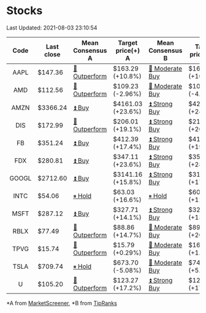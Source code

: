 # Stocks
Last Updated: 2021-08-03 23:10:54

|Code|Last close|Mean Consensus A|Target price(+) A|Mean Consensus B|Target price(+) B|
|:--:|-|-|-|-|-|
|AAPL|$147.36|[🔼 Outperform](https://m.marketscreener.com/quote/stock/-4849/)|$163.29 (+10.8%)|[🔼 Moderate Buy](https://www.tipranks.com/stocks/aapl/forecast)|$161.72 (+10.94%)|
|AMD|$112.56|[🔼 Outperform](https://m.marketscreener.com/quote/stock/-19475876/)|$109.23 (-2.96%)|[🔼 Moderate Buy](https://www.tipranks.com/stocks/amd/forecast)|$107.93 (-4.11%)|
|AMZN|$3366.24|[⏫ Buy](https://m.marketscreener.com/quote/stock/-12864605/)|$4161.03 (+23.6%)|[⏫ Strong Buy](https://www.tipranks.com/stocks/amzn/forecast)|$4217.71 (+24.97%)|
|DIS|$172.99|[🔼 Outperform](https://m.marketscreener.com/quote/stock/-4842/)|$206.01 (+19.1%)|[⏫ Strong Buy](https://www.tipranks.com/stocks/dis/forecast)|$210.67 (+20.01%)|
|FB|$351.24|[⏫ Buy](https://m.marketscreener.com/quote/stock/-10547141/)|$412.39 (+17.4%)|[⏫ Strong Buy](https://www.tipranks.com/stocks/fb/forecast)|$415.93 (+19.18%)|
|FDX|$280.81|[⏫ Buy](https://m.marketscreener.com/quote/stock/-12585/)|$347.11 (+23.6%)|[⏫ Strong Buy](https://www.tipranks.com/stocks/fdx/forecast)|$355.45 (+28.71%)|
|GOOGL|$2712.60|[⏫ Buy](https://m.marketscreener.com/quote/stock/-24203373/)|$3141.16 (+15.8%)|[⏫ Strong Buy](https://www.tipranks.com/stocks/googl/forecast)|$3146.00 (+17.61%)|
|INTC|$54.06|[⏸ Hold](https://m.marketscreener.com/quote/stock/-4829/)|$63.03 (+16.6%)|[⏸ Hold](https://www.tipranks.com/stocks/intc/forecast)|$60.86 (+12.58%)|
|MSFT|$287.12|[⏫ Buy](https://m.marketscreener.com/quote/stock/-4835/)|$327.71 (+14.1%)|[⏫ Strong Buy](https://www.tipranks.com/stocks/msft/forecast)|$322.75 (+13.26%)|
|RBLX|$77.49|[🔼 Outperform](https://m.marketscreener.com/quote/stock/-117793644/)|$88.86 (+14.7%)|[🔼 Moderate Buy](https://www.tipranks.com/stocks/rblx/forecast)|$89.33 (+20.70%)|
|TPVG|$15.74|[🔼 Outperform](https://m.marketscreener.com/quote/stock/-15933327/)|$15.79 (+0.29%)|[🔼 Moderate Buy](https://www.tipranks.com/stocks/tpvg/forecast)|$16.00 (+1.98%)|
|TSLA|$709.74|[⏸ Hold](https://m.marketscreener.com/quote/stock/-6344549/)|$673.70 (-5.08%)|[🔼 Moderate Buy](https://www.tipranks.com/stocks/tsla/forecast)|$746.91 (+5.58%)|
|U|$105.20|[🔼 Outperform](https://m.marketscreener.com/quote/stock/-112492634/)|$123.27 (+17.2%)|[⏫ Strong Buy](https://www.tipranks.com/stocks/u/forecast)|$122.57 (+17.60%)|


*A from [MarketScreener](https://www.marketscreener.com), *B from [TipRanks](https://www.tipranks.com)
